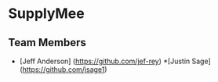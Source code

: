 # SupplyMee
## Team Members
* [Jeff Anderson] (https://github.com/jef-rey)
*[Justin Sage] (https://github.com/jsage1)

